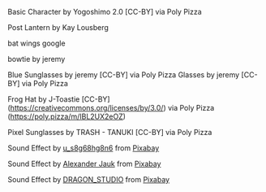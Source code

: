 Basic Character by Yogoshimo 2.0 [CC-BY] via Poly Pizza

Post Lantern by Kay Lousberg

bat wings google

bowtie  by jeremy

Blue Sunglasses by jeremy [CC-BY] via Poly Pizza
Glasses by jeremy [CC-BY] via Poly Pizza

Frog Hat by J-Toastie [CC-BY] (https://creativecommons.org/licenses/by/3.0/) via Poly Pizza (https://poly.pizza/m/IBL2UX2eOZ)

Pixel Sunglasses by TRASH - TANUKI [CC-BY] via Poly Pizza



Sound Effect by <a href="https://pixabay.com/users/u_s8g68hg8n6-50189979/?utm_source=link-attribution&utm_medium=referral&utm_campaign=music&utm_content=341501">u_s8g68hg8n6</a> from <a href="https://pixabay.com//?utm_source=link-attribution&utm_medium=referral&utm_campaign=music&utm_content=341501">Pixabay</a>

Sound Effect by <a href="https://pixabay.com/users/alex_jauk-16800354/?utm_source=link-attribution&utm_medium=referral&utm_campaign=music&utm_content=212751">Alexander Jauk</a> from <a href="https://pixabay.com/sound-effects//?utm_source=link-attribution&utm_medium=referral&utm_campaign=music&utm_content=212751">Pixabay</a>

Sound Effect by <a href="https://pixabay.com/users/dragon_studio-38165424/?utm_source=link-attribution&utm_medium=referral&utm_campaign=music&utm_content=335493">DRAGON_STUDIO</a> from <a href="https://pixabay.com//?utm_source=link-attribution&utm_medium=referral&utm_campaign=music&utm_content=335493">Pixabay</a>